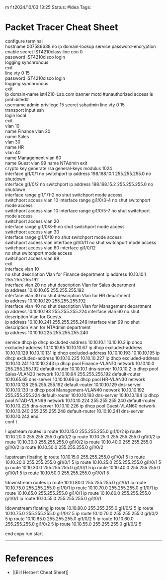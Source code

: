 m f t2024/10/03 13:25
Status: #idea
Tags:

# Packet Tracer Cheat Sheet

configure terminal  
hostname 007586638
no ip domain-lookup
service password-encryption  
enable secret IST4210class
line con 0  
password IST4210cisco
login  
logging synchronous  
exit  
line vty 0 15  
password IST4210cisco
login  
logging synchronous  
exit  
ip domain-name ist4210-Lab.com 
banner motd #unauthorized access is prohibited#  
username admin privilege 15 secret sshadmin
line vty 0 15  
transport input ssh  
login local  
exit  
vlan 10  
name Finance 
vlan 20  
name Sales  
vlan 30  
name HR  
vlan 40  
name Management 
vlan 60  
name Guest
vlan 99 
name NTAdmin 
exit  
crypto key generate rsa general-keys modulus 1024  
interface gi1/0/1
no switchport
ip address 198.168.10.1 255.255.255.0
no shutdown  
interface gi1/0/2
no switchport
ip address 198.168.15.2 255.255.255.0
no shutdown  
interface range gi1/1/1-2
no shut
switchport mode access  
switchport access vlan 10
interface range gi1/0/3-4
no shut
switchport mode access  
switchport access vlan 10
interface range gi1/0/5-7
no shut
switchport mode access  
switchport access vlan 20  
interface range gi1/0/8-9
no shut
switchport mode access  
switchport access vlan 30  
interface range gi1/0/10
no shut
switchport mode access  
switchport access vlan
interface gi1/0/11
no shut
switchport mode access  
switchport access vlan 60
interface gi1/0/12  
no shut
switchport mode access  
switchport access vlan 99  
exit  
interface vlan 10  
no shut
description Vlan for Finance department
ip address 10.10.10.1 255.255.255.192  
interface vlan 20
no shut
description Vlan for Sales department  
ip address 10.10.10.65 255.255.255.192  
interface vlan 30
no shut
description Vlan for HR department  
ip address 10.10.10.129 255.255.255.192  
interface vlan 40
no shut
description Vlan for Management department  
ip address 10.10.10.193 255.255.255.224
interface vlan 60
no shut
description Vlan for Guests  
ip address 10.10.10.241 255.255.255.248
interface vlan 99
no shut
description Vlan for NTAdmin department  
ip address 10.10.10.225 255.255.255.240

service dhcp
ip dhcp excluded-address 10.10.10.1 10.10.10.3
ip dhcp excluded-address 10.10.10.65 10.10.10.67
ip dhcp excluded-address 10.10.10.129 10.10.10.131
ip dhcp excluded-address 10.10.10.193 10.10.10.195
ip dhcp excluded-address 10.10.10.225 10.10.10.227
ip dhcp excluded-address 10.10.10.241 10.10.10.243
ip dhcp pool Finance-VLAN10
network 10.10.10.0 255.255.255.192
default-router 10.10.10.1
dns-server 10.10.10.2
ip dhcp pool Sales-VLAN20
network 10.10.10.64 255.255.255.192
default-router 10.10.65.65
dns-server 10.10.10.66
ip dhcp pool HR-VLAN30
network 10.10.10.128 255.255.255.192
default-router 10.10.10.129
dns-server 10.10.10.130
ip dhcp pool Management-VLAN40
network 10.10.10.192 255.255.255.224
default-router 10.10.10.193
dns-server 10.10.10.194
ip dhcp pool NTAD-VLAN99
network 10.10.10.224 255.255.255.240
default-router 10.10.10.225
dns-server 10.10.10.226
ip dhcp pool Guest-VLAN60
network 10.10.10.240 255.255.255.248
default-router 10.10.10.241
dns-server 10.10.10.242
end  
conf t

! upstream routes 
ip route 10.10.15.0 255.255.255.0 gi1/0/2 
ip route 10.10.20.0 255.255.255.0 gi1/0/2 
ip route 10.10.25.0 255.255.255.0 gi1/0/2 
ip route 10.10.30.0 255.255.255.0 gi1/0/2 
ip route 10.10.40.0 255.255.255.0 gi1/0/2 
ip route 10.10.50.0 255.255.255.0 gi1/0/2 

!upstream floating
ip route 10.10.15.0 255.255.255.0 gi1/0/1 5
ip route 10.10.20.0 255.255.255.0 gi1/0/1 5
ip route 10.10.25.0 255.255.255.0 gi1/0/1 5
ip route 10.10.30.0 255.255.255.0 gi1/0/1 5
ip route 10.10.40.0 255.255.255.0 gi1/0/1 5
ip route 10.10.50.0 255.255.255.0 gi1/0/1 5

!downstream routes
ip route 10.10.80.0 255.255.255.0 gi1/0/1 
ip route 10.10.75.0 255.255.255.0 gi1/0/1 
ip route 10.10.70.0 255.255.255.0 gi1/0/1 
ip route 10.10.65.0 255.255.255.0 gi1/0/1 
ip route 10.10.60.0 255.255.255.0 gi1/0/1 
ip route 10.10.55.0 255.255.255.0 gi1/0/1 

!downstream floating
ip route 10.10.80.0 255.255.255.0 gi1/0/2 5
ip route 10.10.75.0 255.255.255.0 gi1/0/2 5 
ip route 10.10.70.0 255.255.255.0 gi1/0/2 5
ip route 10.10.65.0 255.255.255.0 gi1/0/2 5
ip route 10.10.60.0 255.255.255.0 gi1/0/2 5
ip route 10.10.55.0 255.255.255.0 gi1/0/2 5

end
copy run start






---
# References

- [[Bill Herbert Cheat Sheet]]